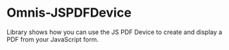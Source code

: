 # Omnis-JSPDFDevice
Library shows how you can use the JS PDF Device to create and display a PDF from your JavaScript form.
